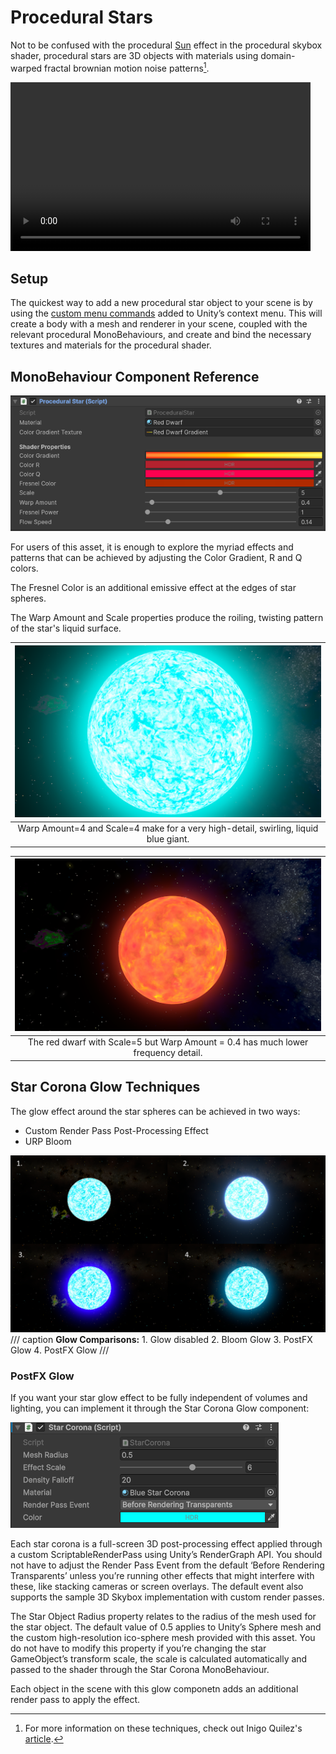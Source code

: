 # Procedural Stars

Not to be confused with the procedural [Sun](../shader-skybox/shader-properties-reference.md/#sun) effect in the procedural skybox shader, procedural stars are 3D objects with materials using domain-warped fractal brownian motion noise patterns[^1].

<video controls loop width="480" height="270">
    <source src="../../assets/videos/blue-star.mp4" type="video/mp4">
    Your browser does not support the video tag.
</video>

## Setup

The quickest way to add a new procedural star object to your scene is by using the [custom menu commands](custom-menu-commands.md) added to Unity’s context menu. This will create a body with a mesh and renderer in your scene, coupled with the relevant procedural MonoBehaviours, and create and bind the necessary textures and materials for the procedural shader.

## MonoBehaviour Component Reference
![Procedural Star Component](../assets/images/procedural-stars/procedural-star-component.png)

For users of this asset, it is enough to explore the myriad effects and patterns that can be achieved by adjusting the Color Gradient, R and Q colors. 

The Fresnel Color is an additional emissive effect at the edges of star spheres. 

The Warp Amount and Scale properties produce the roiling, twisting pattern of the star's liquid surface.

| ![Blue Star Example](../assets/images/procedural-stars/blue-star-example.png) |
|:--:|
| Warp Amount=4 and Scale=4 make for a very high-detail, swirling, liquid blue giant.|

| ![Red Star Example](../assets/images/procedural-stars/red-star-example.png) |
|:--:|
| The red dwarf with Scale=5 but Warp Amount = 0.4 has much lower frequency detail.|

[^1]: For more information on these techniques, check out Inigo Quilez's [article](https://iquilezles.org/articles/warp/).

## Star Corona Glow Techniques

The glow effect around the star spheres can be achieved in two ways:

- Custom Render Pass Post-Processing Effect
- URP Bloom

![Corona Glow Comparisons](../assets/images/procedural-celestial-bodies/glow-comparison.png)
/// caption
**Glow Comparisons:** 1. Glow disabled  2. Bloom Glow  3. PostFX Glow  4. PostFX Glow
///


### PostFX Glow

If you want your star glow effect to be fully independent of volumes and lighting, you can implement it through the Star Corona Glow component:

![Star Corona Component](../assets/images/procedural-stars/star-corona-component.png)

Each star corona is a full-screen 3D post-processing effect applied through a custom ScriptableRenderPass using Unity’s RenderGraph API. You should not have to adjust the Render Pass Event from the default ‘Before Rendering Transparents’ unless you’re running other effects that might interfere with these, like stacking cameras or screen overlays. The default event also supports the sample 3D Skybox implementation with custom render passes.

The Star Object Radius property relates to the radius of the mesh used for the star object. The default value of 0.5 applies to Unity’s Sphere mesh and the custom high-resolution ico-sphere mesh provided with this asset. You do not have to modify this property if you’re changing the star GameObject’s transform scale, the scale is calculated automatically and passed to the shader through the Star Corona MonoBehaviour.

Each object in the scene with this glow componetn adds an additional render pass to apply the effect.

